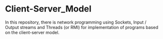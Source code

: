 # Client-Server_Model
In this repository, there is network programming using Sockets, Input / Output streams and Threads (or RMI) for implementation of programs based on the client-server model.

